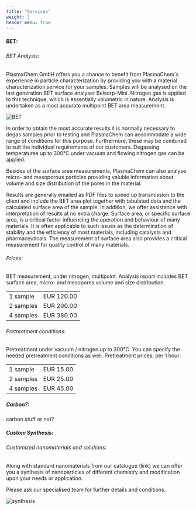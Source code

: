 ```yaml
---
title: "Services"
weight: 3
header_menu: true
---
```


##### BET:

###### BET Analysis:
PlasmaChem GmbH offers you a chance to benefit from PlasmaChem´s experience in particle characterization by providing you with a material characterization service for your samples. Samples will be analysed on the last generation BET surface analyser Belsorp-Mini. Nitrogen gas is applied to this technique, which is essentially volumetric in nature. Analysis is undertaken as a most accurate multipoint BET area measurement. 

![BET](images/bet.jpg)

In order to obtain the most accurate results it is normally necessary to degas samples prior to testing and PlasmaChem can accommodate a wide range of conditions for this purpose. Furthermore, these may be combined to suit the individual requirements of our customers. Degassing temperatures up to 300°C under vacuum and flowing nitrogen gas can be applied.

Besides of the surface area measurements, PlasmaChem can also analyse micro- and mesoporous particles providing valuble information about volume and size distribution of the pores in the material. 

Results are generally emailed as PDF files to speed up transmission to the client and include the BET area plot together with tabulated data and the calculated surface area of the sample. In addition, we offer assistance with interpretation of results at no extra charge. Surface area, or specific surface area, is a critical factor influencing the operation and behaviour of many materials. It is often applicable to such issues as the determination of stability and the efficiency of most materials, including catalysts and pharmaceuticals. The measurement of surface area also provides a critical measurement for quality control of many materials. 

###### Prices:

BET measurement, under nitrogen, multipoint. Analysis report includes BET surface area, micro- and mesopores volume and size distribution. 

| | |
|-|-|
|1 sample | EUR 120.00 |
|2 samples | EUR 200.00 |
|4 samples | EUR 380.00 |

###### Pretreatment conditions:

Pretreatment under vacuum / nitrogen up to 300°C.
You can specify the needed pretreatment conditions as well.
Pretreatment prices, per 1 hour: 

| | |
|-|-|
|1 sample | EUR 15.00 |
|2 samples | EUR 25.00 |
|4 samples | EUR 45.00 |

##### Carbon?:

carbon stuff or not?

##### Custom Synthesis:

###### Customized nanomaterials and solutions:

Along with standard nanomaterials from our catalogue (link) we can offer you a synthesis of nanoparticles of different chemistry and modification upon your needs or application.

Please ask our specialised team for further details and conditions. 

![synthesis](images/synthesis.jpg)
